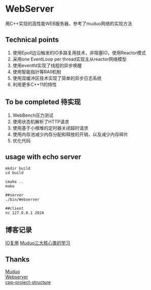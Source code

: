 # WebServer
用C++实现的高性能WEB服务器，参考了muduo网络的实现方法


## Technical points
1. 使用Epoll边沿触发的IO多路复用技术，非阻塞IO，使用Reactor模式
2. 采用one EventLoop per thread实现主从reactor网络模型
3. 使用eventfd实现了线程的异步唤醒
4. 使用智能指针等RAII机制
5. 使用双缓冲区技术实现了简单的异步日志系统
6. 利用更多C++11的特性

## To be completed 待实现
1. WebBench压力测试
2. 使用状态机解析了HTTP请求
3. 使用基于小根堆的定时器关闭超时请求
4. 使用内存池减少内存分配和释放的开销，以及减少内存碎片
5. 优化代码

## usage with echo server
    mkdir build
    cd build

    cmake ..
    make

    ##server
    ./bin/Webserver

    ##client
    nc 127.0.0.1 2024



## 博客记录
[IO复用](https://www.hystack.cn/webserver01/)
[Muduo三大核心类的学习](https://www.hystack.cn/wbserver02/)

## Thanks

[Muduo](https://github.com/chenshuo/muduo)  
[Webserver](https://github.com/linyacool/WebServer)  
[cpp-project-structure](https://github.com/hattonl/cpp-project-structure)